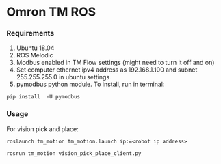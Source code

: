 # Omron TM ROS
### Requirements
1. Ubuntu 18.04
2. ROS Melodic
3. Modbus enabled in TM Flow settings (might need to turn it off and on)
4. Set computer ethernet ipv4 address as 192.168.1.100 and subnet 255.255.255.0 in ubuntu settings
5. pymodbus python module. To install, run in terminal:
```
pip install  -U pymodbus
```
### Usage
For vision pick and place:
```
roslaunch tm_motion tm_motion.launch ip:=<robot ip address>
```
```
rosrun tm_motion vision_pick_place_client.py
```

